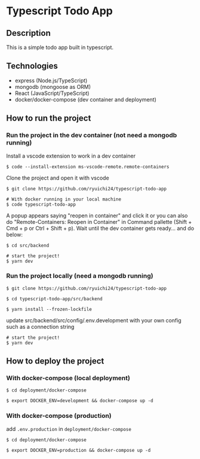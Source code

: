 # Typescript Todo App

## Description

This is a simple todo app built in typescript.

## Technologies

- express (Node.js/TypeScript)
- mongodb (mongoose as ORM)
- React (JavaScript/TypeScript)
- docker/docker-compose (dev container and deployment)

## How to run the project

### Run the project in the dev container (not need a mongodb running)
Install a vscode extension to work in a dev container

```
$ code --install-extension ms-vscode-remote.remote-containers
```
Clone the project and open it with vscode
```
$ git clone https://github.com/ryuichi24/typescript-todo-app

# With docker running in your local machine
$ code typescript-todo-app
```

A popup appears saying "reopen in container" and click it
or you can also do "Remote-Containers: Reopen in Container"
in Command pallette (Shift + Cmd + p or Ctrl + Shift + p).
Wait until the dev container gets ready... and do below:



```
$ cd src/backend

# start the project!
$ yarn dev
```

### Run the project locally (need a mongodb running)

```
$ git clone https://github.com/ryuichi24/typescript-todo-app

$ cd typescript-todo-app/src/backend

$ yarn install --frozen-lockfile
```
update src/backend/src/config/.env.development with your own config such as a connection string

```
# start the project!
$ yarn dev
```


## How to deploy the project

### With docker-compose (local deployment)
```
$ cd deployment/docker-compose

$ export DOCKER_ENV=development && docker-compose up -d
```

### With docker-compose (production)
add `.env.production` in `deployment/docker-compose`
```
$ cd deployment/docker-compose

$ export DOCKER_ENV=production && docker-compose up -d
```